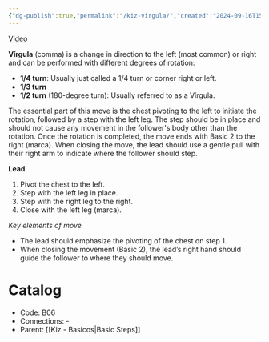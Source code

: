 ```yaml
---
{"dg-publish":true,"permalink":"/kiz-virgula/","created":"2024-09-16T15:22:12.617-04:00","updated":"2024-10-01T10:59:05.076-04:00"}
---
```



[Video](https://youtu.be/NFsmIsiHMDM)

**Vírgula** (comma) is a change in direction to the left (most common) or right and can be performed with different degrees of rotation:

- **1/4 turn**: Usually just called a 1/4 turn or corner right or left.
- **1/3 turn**
- **1/2 turn** (180-degree turn): Usually referred to as a Vírgula.

The essential part of this move is the chest pivoting to the left to initiate the rotation, followed by a step with the left leg. The step should be in place and should not cause any movement in the follower's body other than the rotation. Once the rotation is completed, the move ends with Basic 2 to the right (marca). When closing the move, the lead should use a gentle pull with their right arm to indicate where the follower should step.

**Lead**
1. Pivot the chest to the left.
2. Step with the left leg in place.
3. Step with the right leg to the right.
4. Close with the left leg (marca).

*Key elements of move*
- The lead should emphasize the pivoting of the chest on step 1.
- When closing the movement (Basic 2), the lead’s right hand should guide the follower to where they should move.

# Catalog

- Code: B06
- Connections: -
- Parent: [[Kiz - Basicos\|Basic Steps]]
